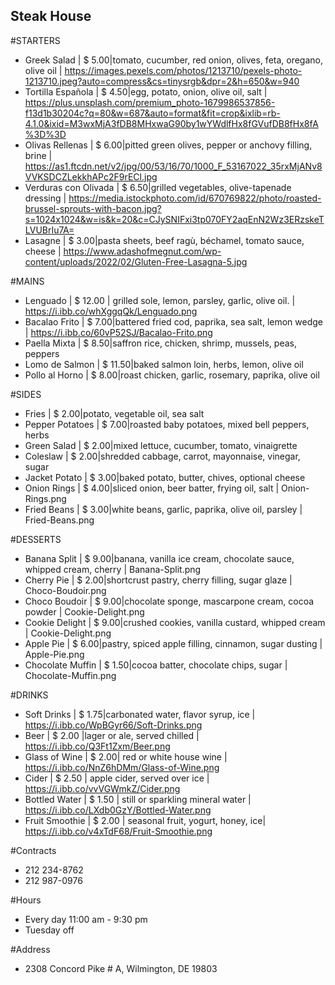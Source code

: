## Steak House

#STARTERS

- Greek Salad | $ 5.00|tomato, cucumber, red onion, olives, feta, oregano, olive oil | https://images.pexels.com/photos/1213710/pexels-photo-1213710.jpeg?auto=compress&cs=tinysrgb&dpr=2&h=650&w=940
- Tortilla Española | $ 4.50|egg, potato, onion, olive oil, salt | https://plus.unsplash.com/premium_photo-1679986537856-f13d1b30204c?q=80&w=687&auto=format&fit=crop&ixlib=rb-4.1.0&ixid=M3wxMjA3fDB8MHxwaG90by1wYWdlfHx8fGVufDB8fHx8fA%3D%3D
- Olivas Rellenas | $ 6.00|pitted green olives, pepper or anchovy filling, brine | https://as1.ftcdn.net/v2/jpg/00/53/16/70/1000_F_53167022_35rxMjANv8VVKSDCZLekkhAPc2F9rECl.jpg
- Verduras con Olivada | $ 6.50|grilled vegetables, olive-tapenade dressing | https://media.istockphoto.com/id/670769822/photo/roasted-brussel-sprouts-with-bacon.jpg?s=1024x1024&w=is&k=20&c=CJySNIFxi3tp070FY2aqEnN2Wz3ERzskeTLVUBrIu7A=
- Lasagne | $ 3.00|pasta sheets, beef ragù, béchamel, tomato sauce, cheese | https://www.adashofmegnut.com/wp-content/uploads/2022/02/Gluten-Free-Lasagna-5.jpg

#MAINS

- Lenguado | $ 12.00 | grilled sole, lemon, parsley, garlic, olive oil. | https://i.ibb.co/whXggqQk/Lenguado.png
- Bacalao Frito | $ 7.00|battered fried cod, paprika, sea salt, lemon wedge | https://i.ibb.co/60vP52SJ/Bacalao-Frito.png
- Paella Mixta | $ 8.50|saffron rice, chicken, shrimp, mussels, peas, peppers
- Lomo de Salmon | $ 11.50|baked salmon loin, herbs, lemon, olive oil
- Pollo al Horno | $ 8.00|roast chicken, garlic, rosemary, paprika, olive oil

#SIDES

- Fries | $ 2.00|potato, vegetable oil, sea salt
- Pepper Potatoes | $ 7.00|roasted baby potatoes, mixed bell peppers, herbs
- Green Salad | $ 2.00|mixed lettuce, cucumber, tomato, vinaigrette
- Coleslaw | $ 2.00|shredded cabbage, carrot, mayonnaise, vinegar, sugar
- Jacket Potato | $ 3.00|baked potato, butter, chives, optional cheese
- Onion Rings | $ 4.00|sliced onion, beer batter, frying oil, salt | Onion-Rings.png
- Fried Beans | $ 3.00|white beans, garlic, paprika, olive oil, parsley | Fried-Beans.png

#DESSERTS

- Banana Split | $ 9.00|banana, vanilla ice cream, chocolate sauce, whipped cream, cherry | Banana-Split.png
- Cherry Pie | $ 2.00|shortcrust pastry, cherry filling, sugar glaze | Choco-Boudoir.png
- Choco Boudoir | $ 9.00|chocolate sponge, mascarpone cream, cocoa powder | Cookie-Delight.png
- Cookie Delight | $ 9.00|crushed cookies, vanilla custard, whipped cream | Cookie-Delight.png
- Apple Pie | $ 6.00|pastry, spiced apple filling, cinnamon, sugar dusting | Apple-Pie.png
- Chocolate Muffin | $ 1.50|cocoa batter, chocolate chips, sugar | Chocolate-Muffin.png

#DRINKS

- Soft Drinks | $ 1.75|carbonated water, flavor syrup, ice | https://i.ibb.co/WpBGyr66/Soft-Drinks.png
- Beer | $ 2.00 |lager or ale, served chilled | https://i.ibb.co/Q3Ft1Zxm/Beer.png
- Glass of Wine | $ 2.00| red or white house wine | https://i.ibb.co/NnZ6hDMm/Glass-of-Wine.png
- Cider | $ 2.50 | apple cider, served over ice | https://i.ibb.co/vvVGWmkZ/Cider.png
- Bottled Water | $ 1.50 | still or sparkling mineral water | https://i.ibb.co/LXdb0GzY/Bottled-Water.png
- Fruit Smoothie | $ 2.00 | seasonal fruit, yogurt, honey, ice| https://i.ibb.co/v4xTdF68/Fruit-Smoothie.png

#Contracts

- 212 234-8762
- 212 987-0976

#Hours

- Every day 11:00 am - 9:30 pm
- Tuesday off

#Address

- 2308 Concord Pike # A, Wilmington, DE 19803

